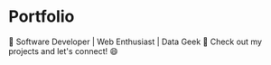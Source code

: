 # Portfolio
🚀 Software Developer | Web Enthusiast | Data Geek  👀 Check out my projects and let's connect! 😄

